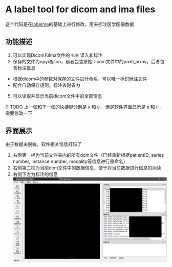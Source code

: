 # A label tool for dicom and ima files

这个代码是在[labelme](https://github.com/wkentaro/labelme)的基础上进行修改，用来标注医学图像数据

## 功能描述
1. 可以实现Dicom和Ima文件的 `批量` 读入和标注
2. 保存的文件为npy和json，前者包含原始Dicom文件中的pixel_array，后者包含标注信息
 - 根据dicom中的参数对保存的文件进行命名，可以唯一标识标注文件
 - 配合自动保存规则，标注省时省力
5. 可以读取并显示当前dicom文件中的全部信息

[] TODO 上一张和下一张的快捷键分别是 `A` 和 `D` ，但是软件界面显示是 `N` 和 `P` ，需要修改一下

## 界面展示
由于数据未脱敏，软件相关信息打码了
1. 右侧第一栏为当前文件夹内的所有dcm文件（已经重新根据patientID, series number, instance number, modality等信息进行重命名）
2. 右侧第二栏为当前dcm文件中的数据信息，便于对当前数据进行信息的阅读
3. 右侧下方为标注的信息
![demo](./imgs/demo.png)
